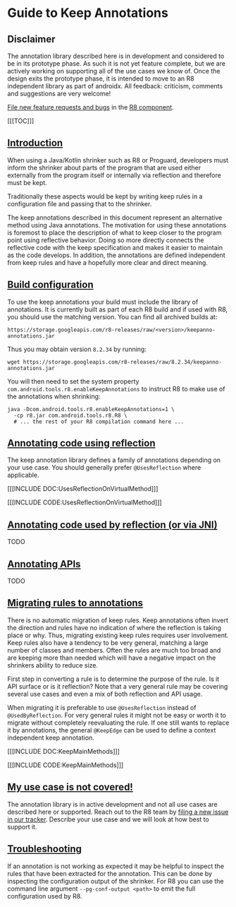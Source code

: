 # Guide to Keep Annotations

## Disclaimer

The annotation library described here is in development and considered to be in
its prototype phase. As such it is not yet feature complete, but we are actively
working on supporting all of the use cases we know of. Once the design exits the
prototype phase, it is intended to move to an R8 independent library as part of
androidx. All feedback: criticism, comments and suggestions are very welcome!

[File new feature requests and
bugs](https://issuetracker.google.com/issues/new?component=326788) in the
[R8 component](https://issuetracker.google.com/issues?q=status:open%20componentid:326788).


[[[TOC]]]


## [Introduction](introduction)

When using a Java/Kotlin shrinker such as R8 or Proguard, developers must inform
the shrinker about parts of the program that are used either externally from the
program itself or internally via reflection and therefore must be kept.

Traditionally these aspects would be kept by writing keep rules in a
configuration file and passing that to the shrinker.

The keep annotations described in this document represent an alternative method
using Java annotations. The motivation for using these annotations is foremost
to place the description of what to keep closer to the program point using
reflective behavior. Doing so more directly connects the reflective code with
the keep specification and makes it easier to maintain as the code develops. In
addition, the annotations are defined independent from keep rules and have a
hopefully more clear and direct meaning.


## [Build configuration](build-configuration)

To use the keep annotations your build must include the library of
annotations. It is currently built as part of each R8 build and if used with R8,
you should use the matching version. You can find all archived builds at:

```
https://storage.googleapis.com/r8-releases/raw/<version>/keepanno-annotations.jar
```

Thus you may obtain version `8.2.34` by running:

```
wget https://storage.googleapis.com/r8-releases/raw/8.2.34/keepanno-annotations.jar
```

You will then need to set the system property
`com.android.tools.r8.enableKeepAnnotations` to instruct R8 to make use of the
annotations when shrinking:

```
java -Dcom.android.tools.r8.enableKeepAnnotations=1 \
  -cp r8.jar com.android.tools.r8.R8 \
  # ... the rest of your R8 compilation command here ...
```

## [Annotating code using reflection](using-reflection)

The keep annotation library defines a family of annotations depending on your
use case. You should generally prefer `@UsesReflection` where applicable.

[[[INCLUDE DOC:UsesReflectionOnVirtualMethod]]]

[[[INCLUDE CODE:UsesReflectionOnVirtualMethod]]]


## [Annotating code used by reflection (or via JNI)](used-by-reflection)

TODO


## [Annotating APIs](apis)

TODO


## [Migrating rules to annotations](migrating-rules)

There is no automatic migration of keep rules. Keep annotations often invert the
direction and rules have no indication of where the reflection is taking
place or why. Thus, migrating existing keep rules requires user involvement.
Keep rules also have a tendency to be very general, matching a large
number of classes and members. Often the rules are much too broad and are
keeping more than needed which will have a negative impact on the shrinkers
ability to reduce size.

First step in converting a rule is to determine the purpose of the rule. Is it
API surface or is it reflection? Note that a very general rule may be covering
several use cases and even a mix of both reflection and API usage.

When migrating it is preferable to use `@UsesReflection` instead of
`@UsedByReflection`. For very general rules it might not be easy or worth it to
migrate without completely reevaluating the rule. If one still wants to replace
it by annotations, the general `@KeepEdge` can be used to define a context
independent keep annotation.

[[[INCLUDE DOC:KeepMainMethods]]]

[[[INCLUDE CODE:KeepMainMethods]]]


## [My use case is not covered!](other-uses)

The annotation library is in active development and not all use cases are
described here or supported. Reach out to the R8 team by
[filing a new issue in our tracker](https://issuetracker.google.com/issues/new?component=326788).
Describe your use case and we will look at how best to support it.


## [Troubleshooting](troubleshooting)

If an annotation is not working as expected it may be helpful to inspect the
rules that have been extracted for the annotation. This can be done by
inspecting the configuration output of the shrinker. For R8 you can use the
command line argument `--pg-conf-output <path>` to emit the full configuration
used by R8.
